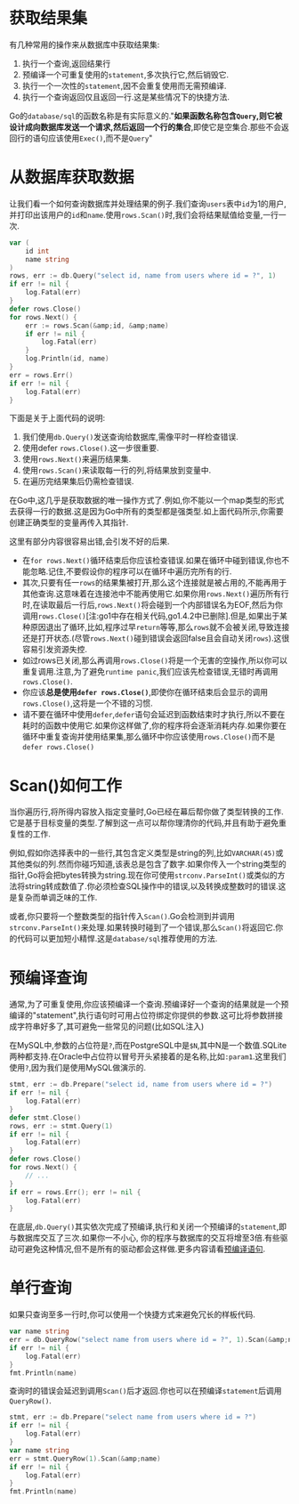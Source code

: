 # 获取结果集

有几种常用的操作来从数据库中获取结果集:

1. 执行一个查询,返回结果行
2. 预编译一个可重复使用的`statement`,多次执行它,然后销毁它.
3. 执行一个一次性的`statement`,因不会重复使用而无需预编译.
4. 执行一个查询返回仅且返回一行.这是某些情况下的快捷方法.

Go的`database/sql`的函数名称是有实际意义的."**如果函数名称包含`Query`,则它被设计成向数据库发送一个请求,然后返回一个行的集合**,即使它是空集合.那些不会返回行的语句应该使用`Exec()`,而不是`Query`"

从数据库获取数据
===============================

让我们看一个如何查询数据库并处理结果的例子.我们查询`users`表中`id`为1的用户,并打印出该用户的`id`和`name`.使用`rows.Scan()`时,我们会将结果赋值给变量,一行一次.

```go
var (
	id int
	name string
)
rows, err := db.Query("select id, name from users where id = ?", 1)
if err != nil {
	log.Fatal(err)
}
defer rows.Close()
for rows.Next() {
	err := rows.Scan(&amp;id, &amp;name)
	if err != nil {
		log.Fatal(err)
	}
	log.Println(id, name)
}
err = rows.Err()
if err != nil {
	log.Fatal(err)
}
```

下面是关于上面代码的说明:

1. 我们使用`db.Query()`发送查询给数据库,需像平时一样检查错误.
2. 使用defer `rows.Close()`.这一步很重要.
3. 使用`rows.Next()`来遍历结果集.
4. 使用`rows.Scan()`来读取每一行的列,将结果放到变量中.
5. 在遍历完结果集后仍需检查错误.

在Go中,这几乎是获取数据的唯一操作方式了.例如,你不能以一个map类型的形式去获得一行的数据.这是因为Go中所有的类型都是强类型.如上面代码所示,你需要创建正确类型的变量再传入其指针.

这里有部分内容很容易出错,会引发不好的后果.

* 在`for rows.Next()`循环结束后你应该检查错误.如果在循环中碰到错误,你也不能忽略.记住,不要假设你的程序可以在循环中遍历完所有的行.
* 其次,只要有任一`rows`的结果集被打开,那么这个连接就是被占用的,不能再用于其他查询.这意味着在连接池中不能再使用它.如果你用`rows.Next()`遍历所有行时,在读取最后一行后,`rows.Next()`将会碰到一个内部错误名为EOF,然后为你调用`rows.Close()`[注:go1中存在相关代码,go1.4.2中已删除].但是,如果出于某种原因退出了循环,比如,程序过早`return`等等,那么`rows`就不会被关闭,导致连接还是打开状态.(尽管`rows.Next()`碰到错误会返回false且会自动关闭`rows`).这很容易引发资源失控.
* 如过rows已关闭,那么再调用`rows.Close()`将是一个无害的空操作,所以你可以重复调用.注意,为了避免`runtime panic`,我们应该先检查错误,无错时再调用`rows.Close()`.
* 你应该**总是使用`defer rows.Close()`**,即使你在循环结束后会显示的调用`rows.Close()`,这将是一个不错的习惯.
* 请不要在循环中使用`defer`,`defer`语句会延迟到函数结束时才执行,所以不要在耗时的函数中使用它.如果你这样做了,你的程序将会逐渐消耗内存.如果你要在循环中重复查询并使用结果集,那么循环中你应该使用`rows.Close()`而不是`defer rows.Close()`

Scan()如何工作
================

当你遍历行,将所得内容放入指定变量时,Go已经在幕后帮你做了类型转换的工作.它是基于目标变量的类型.了解到这一点可以帮你理清你的代码,并且有助于避免重复性的工作.

例如,假如你选择表中的一些行,其包含定义类型是string的列,比如`VARCHAR(45)`或其他类似的列.然而你碰巧知道,该表总是包含了数字.如果你传入一个string类型的指针,Go将会把bytes转换为string.现在你可使用`strconv.ParseInt()`或类似的方法将string转成数值了.你必须检查SQL操作中的错误,以及转换成整数时的错误.这是复杂而单调乏味的工作.

或者,你只要将一个整数类型的指针传入`Scan()`.Go会检测到并调用`strconv.ParseInt()`来处理.如果转换时碰到了一个错误,那么`Scan()`将返回它.你的代码可以更加短小精悍.这是`database/sql`推荐使用的方法.

预编译查询
=================

通常,为了可重复使用,你应该预编译一个查询.预编译好一个查询的结果就是一个预编译的"statement",执行语句时可用占位符绑定你提供的参数.这可比将参数拼接成字符串好多了,其可避免一些常见的问题(比如SQL注入)

在MySQL中,参数的占位符是`?`,而在PostgreSQL中是`$N`,其中N是一个数值.SQLite两种都支持.在Oracle中占位符以冒号开头紧接着的是名称,比如`:param1`.这里我们使用`?`,因为我们是使用MySQL做演示的.

```go
stmt, err := db.Prepare("select id, name from users where id = ?")
if err != nil {
	log.Fatal(err)
}
defer stmt.Close()
rows, err := stmt.Query(1)
if err != nil {
	log.Fatal(err)
}
defer rows.Close()
for rows.Next() {
	// ...
}
if err = rows.Err(); err != nil {
	log.Fatal(err)
}
```

在底层,`db.Query()`其实依次完成了预编译,执行和关闭一个预编译的`statement`,即与数据库交互了三次.如果你一不小心,
你的程序与数据库的交互将增至3倍.有些驱动可避免这种情况,但不是所有的驱动都会这样做.更多内容请看[预编译语句](prepared.html).

单行查询
==================

如果只查询至多一行时,你可以使用一个快捷方式来避免冗长的样板代码.

```go
var name string
err = db.QueryRow("select name from users where id = ?", 1).Scan(&amp;name)
if err != nil {
	log.Fatal(err)
}
fmt.Println(name)
```

查询时的错误会延迟到调用`Scan()`后才返回.你也可以在预编译`statement`后调用`QueryRow()`.

```go
stmt, err := db.Prepare("select name from users where id = ?")
if err != nil {
	log.Fatal(err)
}
var name string
err = stmt.QueryRow(1).Scan(&amp;name)
if err != nil {
	log.Fatal(err)
}
fmt.Println(name)
```